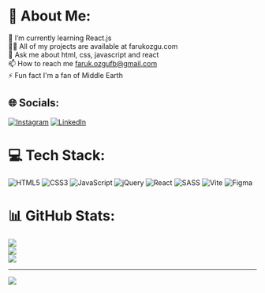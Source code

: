 # 💫 About Me:
🌱 I’m currently learning React.js<br>👨‍💻 All of my projects are available at farukozgu.com<br>💬 Ask me about html, css, javascript and react<br>📫 How to reach me faruk.ozgufb@gmail.com<br>⚡ Fun fact I'm a fan of Middle Earth


## 🌐 Socials:
[![Instagram](https://img.shields.io/badge/Instagram-%23E4405F.svg?logo=Instagram&logoColor=white)](https://instagram.com/faruk.ozgu) [![LinkedIn](https://img.shields.io/badge/LinkedIn-%230077B5.svg?logo=linkedin&logoColor=white)](https://linkedin.com/in/farukozgu) 

# 💻 Tech Stack:
![HTML5](https://img.shields.io/badge/html5-%23E34F26.svg?style=for-the-badge&logo=html5&logoColor=white) ![CSS3](https://img.shields.io/badge/css3-%231572B6.svg?style=for-the-badge&logo=css3&logoColor=white) ![JavaScript](https://img.shields.io/badge/javascript-%23323330.svg?style=for-the-badge&logo=javascript&logoColor=%23F7DF1E) ![jQuery](https://img.shields.io/badge/jquery-%230769AD.svg?style=for-the-badge&logo=jquery&logoColor=white) ![React](https://img.shields.io/badge/react-%2320232a.svg?style=for-the-badge&logo=react&logoColor=%2361DAFB) ![SASS](https://img.shields.io/badge/SASS-hotpink.svg?style=for-the-badge&logo=SASS&logoColor=white) ![Vite](https://img.shields.io/badge/vite-%23646CFF.svg?style=for-the-badge&logo=vite&logoColor=white) ![Figma](https://img.shields.io/badge/figma-%23F24E1E.svg?style=for-the-badge&logo=figma&logoColor=white)
# 📊 GitHub Stats:
![](https://github-readme-stats.vercel.app/api?username=farukozgu&theme=react&hide_border=false&include_all_commits=false&count_private=false)<br/>
![](https://github-readme-streak-stats.herokuapp.com/?user=farukozgu&theme=react&hide_border=false)<br/>
![](https://github-readme-stats.vercel.app/api/top-langs/?username=farukozgu&theme=react&hide_border=false&include_all_commits=false&count_private=false&layout=compact)

---
[![](https://visitcount.itsvg.in/api?id=farukozgu&icon=0&color=0)](https://visitcount.itsvg.in)

<!-- Proudly created with GPRM ( https://gprm.itsvg.in ) -->
